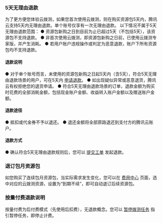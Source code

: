 <span id="back1"></span>

### 5天无理由退款

为了更方便您体验云拨测，如果您首次使用云拨测，则在购买资源包5天内，腾讯云支持5天内无理由退款。单个账号仅享有一次无理由退款。
以下情况不属于5天无理由退款范围：
● 资源包新购之日到目前为止已超过5天（不包括5天），该资源包不支持退款。
● 非首次使用云拨测，即资源包新购之日前，已使用云拨测专家版，并产生消耗。
● 若用户账户违规操作或判定为恶意退款，账户下所有资源包均不支持退款。

#### 退款说明

● 对于单个账号而言，未使用的资源包新购之日起5天内（含5天），符合5天无理由退款场景的用户，可在5天内  [申请退款](#back2)。
● 如出现疑似异常或恶意退货，腾讯云有权拒绝您的退货申请。
● 符合5天无理由退款场景的订单，退款金额为购买时花费的全部消耗金额，包括现金账户金额、收益转入账户金额以及赠送账户金额。

#### 退款途径

● 抵扣或代金券不予以退还。
● 退还金额将全部原路退还到支付方的腾讯云账户。

<span id="back2"></span>

#### 退款方式

● 确认符合5天无理由退款规则后，您可以 [提交工单](https://console.cloud.tencent.com/workorder/category) 发起退款。

### 退订包月资源包

如您购买了连续包月资源包，当实际需求发生变化，您可以在 [费用中心](https://console.cloud.tencent.com/account/renewal ) 页面，选中对应的云拨测资源，设置为“到期不续”，即可自动退订后续资源包。

###  按量付费退款说明

按量付费为后付费模式（先使用后扣费），无退款概念。您可以 [暂停拨测任务](https://cloud.tencent.com/document/product/280/61145) 指引暂停任务，即停止计费。

